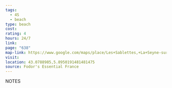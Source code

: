 ```yaml
---
tags:
  - 4S
  - beach
type: beach
cost: 
rating: 4
hours: 24/7
link: 
page: "638"
map-link: https://www.google.com/maps/place/Les+Sablettes,+La+Seyne-sur-Mer,+France/@43.0791413,5.8897554,16z/data=!3m1!4b1!4m6!3m5!1s0x12c90335ae413b29:0x9503a6aec4978a3a!8m2!3d43.080159!4d5.8921139!16s%2Fg%2F11b736hvts?entry=ttu&g_ep=EgoyMDI0MTAwOC4wIKXMDSoASAFQAw%3D%3D
visit: 
location: 43.0788985,5.8950191481481475
source: Fodor's Essential France
---
```

NOTES